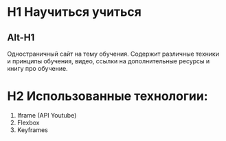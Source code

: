 # H1 Научиться учиться
Alt-H1
----------------
Одностраничный сайт на тему обучения. Содержит различные техники и принципы обучения, видео, ссылки на дополнительные ресурсы и книгу про обучение.

# H2 Использованные технологии:
1. Iframe (API Youtube)
2. Flexbox
3. Keyframes

